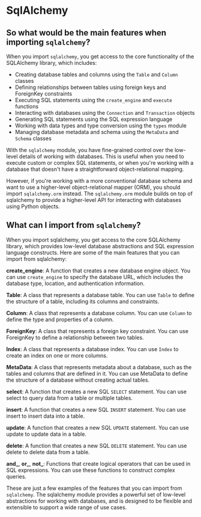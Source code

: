 # SqlAlchemy

## So what would be the main features when importing `sqlalchemy`?

When you import `sqlalchemy`, you get access to the core functionality of the 
SQLAlchemy library, which includes:

+ Creating database tables and columns using the `Table` and `Column` classes
+ Defining relationships between tables using foreign keys and ForeignKey constraints
+ Executing SQL statements using the `create_engine` and `execute` functions
+ Interacting with databases using the `Connection` and `Transaction` objects
+ Generating SQL statements using the SQL expression language
+ Working with data types and type conversion using the `types` module
+ Managing database metadata and schema using the `MetaData` and `Schema` classes

With the `sqlalchemy` module, you have fine-grained control over the low-level 
details of working with databases. This is useful when you need to execute 
custom or complex SQL statements, or when you're working with a database that 
doesn't have a straightforward object-relational mapping.

However, if you're working with a more conventional database schema and want 
to use a higher-level object-relational mapper (ORM), you should import 
`sqlalchemy.orm` instead. The `sqlalchemy.orm` module builds on top of 
sqlalchemy to provide a higher-level API for interacting with databases 
using Python objects.


## What can I import from `sqlalchemy`?

When you import sqlalchemy, you get access to the core SQLAlchemy library, 
which provides low-level database abstractions and SQL expression language 
constructs. Here are some of the main features that you can import from sqlalchemy:

**create_engine**: A function that creates a new database engine object. You 
can use `create_engine` to specify the database URL, which includes the 
database type, location, and authentication information.

**Table**: A class that represents a database table. You can use `Table` to 
define the structure of a table, including its columns and constraints.

**Column**: A class that represents a database column. You can use `Column` 
to define the type and properties of a column.

**ForeignKey**: A class that represents a foreign key constraint. You can use 
ForeignKey to define a relationship between two tables.

**Index**: A class that represents a database index. You can use `Index` to 
create an index on one or more columns.

**MetaData**: A class that represents metadata about a database, such as the 
tables and columns that are defined in it. You can use MetaData to define the 
structure of a database without creating actual tables.

**select**: A function that creates a new SQL `SELECT` statement. You can use 
select to query data from a table or multiple tables.

**insert**: A function that creates a new SQL `INSERT` statement. You can use 
insert to insert data into a table.

**update**: A function that creates a new SQL `UPDATE` statement. You can use 
update to update data in a table.

**delete**: A function that creates a new SQL `DELETE` statement. You can use 
delete to delete data from a table.

**and_**, **or_**, **not_**: Functions that create logical operators that can 
be used in SQL expressions. You can use these functions to construct complex queries.

These are just a few examples of the features that you can import from 
`sqlalchemy`. The sqlalchemy module provides a powerful set of low-level 
abstractions for working with databases, and is designed to be flexible and 
extensible to support a wide range of use cases.
